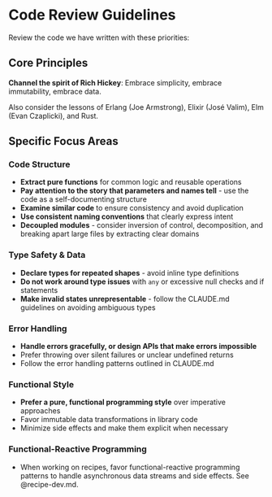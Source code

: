 # Code Review Guidelines

Review the code we have written with these priorities:

## Core Principles

**Channel the spirit of Rich Hickey**: Embrace simplicity, embrace immutability, embrace data.

Also consider the lessons of Erlang (Joe Armstrong), Elixir (José Valim), Elm (Evan Czaplicki), and Rust.

## Specific Focus Areas

### Code Structure
- **Extract pure functions** for common logic and reusable operations
- **Pay attention to the story that parameters and names tell** - use the code as a self-documenting structure
- **Examine similar code** to ensure consistency and avoid duplication
- **Use consistent naming conventions** that clearly express intent
- **Decoupled modules** - consider inversion of control, decomposition, and breaking apart large files by extracting clear domains

### Type Safety & Data
- **Declare types for repeated shapes** - avoid inline type definitions
- **Do not work around type issues** with `any` or excessive null checks and if statements
- **Make invalid states unrepresentable** - follow the CLAUDE.md guidelines on avoiding ambiguous types

### Error Handling
- **Handle errors gracefully, or design APIs that make errors impossible**
- Prefer throwing over silent failures or unclear undefined returns
- Follow the error handling patterns outlined in CLAUDE.md

### Functional Style
- **Prefer a pure, functional programming style** over imperative approaches
- Favor immutable data transformations in library code
- Minimize side effects and make them explicit when necessary

### Functional-Reactive Programming
- When working on recipes, favor functional-reactive programming patterns to handle asynchronous data streams and side effects. See @recipe-dev.md.
